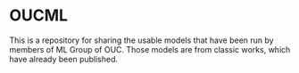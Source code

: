 # OUCML
This is a repository for sharing the usable models that have been run by members of ML Group of OUC. Those models are from classic works, which have already been published.

